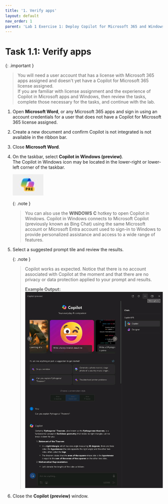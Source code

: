 ```yaml
---
title: '1. Verify apps'
layout: default
nav_order: 1
parent: 'Lab 1 Exercise 1: Deploy Copilot for Microsoft 365 and Windows Copilot'
---
```


# Task 1.1: Verify apps

{: .important } 
> You will need a user account that has a license with Microsoft 365 apps assigned and doesn't yet have a Copilot for Microsoft 365 license assigned.  
> If you are familiar with license assignment and the experience of Copilot in Microsoft apps and Windows, then review the tasks, complete those necessary for the tasks, and continue with the lab.

1. Open **Microsoft Word**, or any Microsoft 365 apps and sign in using an account credentials for a user that does not have a Copilot for Microsoft 365 license assigned.

1. Create a new document and confirm Copilot is not integrated is not available in the ribbon bar.

1. Close **Microsoft Word**.

1. On the taskbar, select **Copilot in Windows (preview)**.  
    The Copilot in Windows icon may be located in the lower-right or lower-left corner of the taskbar.

    ![CopilotinWindowsIcon.jpg](../media/Updates/CopilotinWindowsIcon.jpg "Copilot in Windows taskbar icon")

   {: .note }
   > You can also use the **WINDOWS** **C** hotkey to open Copilot in Windows. Copilot in Windows connects to Microsoft Copilot (previously known as Bing Chat) using the same Microsoft account or Microsoft Entra account used to sign-in to Windows to provide personalized assistance and access to a wide range of features. 

1. Select a suggested prompt tile and review the results.

    {: .note }
    > Copilot works as expected. Notice that there is no account associated with Copilot at the moment and that there are no privacy or data protection applied to your prompt and results.
    >
    >**Example Output:**
    > ![b3.jpg](../media/lab1/b3.jpg)

1. Close the **Copilot (preview)** window. 
